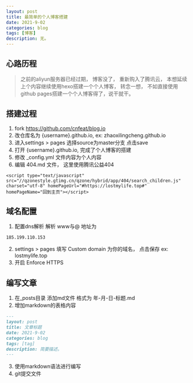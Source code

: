 ```yaml
---
layout: post
title: 最简单的个人博客搭建
date: 2021-9-02
categories: blog
tags: [博客]
description: 无。
---
```


## 心路历程
> 之前的aliyun服务器已经过期， 博客没了， 重新购入了腾讯云， 本想延续上个内容继续使用hexo搭建一个个人博客， 转念一想， 不如直接使用github pages搭建一个个人博客得了，说干就干。

## 搭建过程
1. fork https://github.com/cnfeat/blog.io
2. 改仓库名为 {username}.github.io, ex: zhaoxilingcheng.github.io
3. 进入settings > pages 选择source为master分支 点击save
4. 打开 {username}.github.io, 完成了个人博客的搭建
5. 修改 _config.yml 文件内容为个人内容
6. 编辑 404.md 文件， 这里使用腾讯公益404
```
<script type="text/javascript" src="//qzonestyle.gtimg.cn/qzone/hybrid/app/404/search_children.js" charset="utf-8" homePageUrl="#https://lostmylife.top#" homePageName="回到主页"></script>
```
## 域名配置
1. 配置dns解析 解析 www与@ 地址为
```
185.199.110.153
```
2. settings > pages  填写 Custom domain 为你的域名， 点击保存  ex: lostmylife.top
3. 开启 Enforce HTTPS

## 编写文章
1. 在_posts目录 添加md文件 格式为 年-月-日-标题.md
2. 增加markdown的表格内容
```markdown
---
layout: post
title: 文章标题
date: 2021-9-02
categories: blog
tags: [tag]
description: 简要描述。
---
```
3. 使用markdown语法进行编写
4. git提交文件







